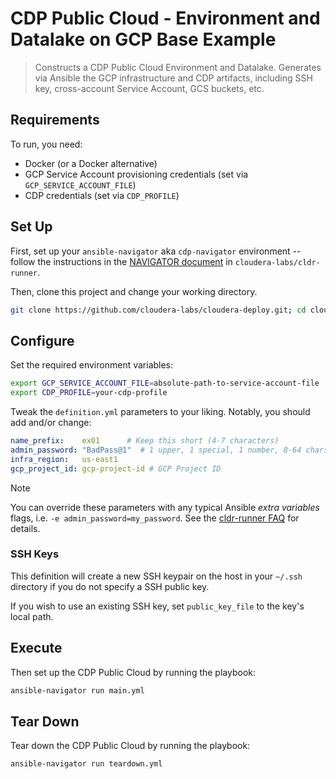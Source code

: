# CDP Public Cloud - Environment and Datalake on GCP Base Example

> Constructs a CDP Public Cloud Environment and Datalake. Generates via Ansible the GCP infrastructure and CDP artifacts, including SSH key, cross-account Service Account, GCS buckets, etc.

## Requirements

To run, you need:

* Docker (or a Docker alternative)
* GCP Service Account provisioning credentials (set via `GCP_SERVICE_ACCOUNT_FILE`)
* CDP credentials (set via `CDP_PROFILE`)

## Set Up

First, set up your `ansible-navigator` aka `cdp-navigator` environment -- follow the instructions in the [NAVIGATOR document](https://github.com/cloudera-labs/cldr-runner/blob/main/NAVIGATOR.md) in `cloudera-labs/cldr-runner`.

Then, clone this project and change your working directory.

```bash
git clone https://github.com/cloudera-labs/cloudera-deploy.git; cd cloudera-deploy/public-cloud/gcp/datalake
```

## Configure

Set the required environment variables:

```bash
export GCP_SERVICE_ACCOUNT_FILE=absolute-path-to-service-account-file
export CDP_PROFILE=your-cdp-profile
```

Tweak the `definition.yml` parameters to your liking. Notably, you should add and/or change:

```yaml
name_prefix:    ex01      # Keep this short (4-7 characters)
admin_password: "BadPass@1"  # 1 upper, 1 special, 1 number, 8-64 chars.
infra_region:   us-east1
gcp_project_id: gcp-project-id # GCP Project ID
```

> [!NOTE]
> You can override these parameters with any typical Ansible _extra variables_ flags, i.e. `-e admin_password=my_password`. See the [cldr-runner FAQ](https://github.com/cloudera-labs/cldr-runner/blob/main/FAQ.md#how-do-i-add-extra-variables-and-tags-to-ansible-navigator) for details.

### SSH Keys

This definition will create a new SSH keypair on the host in your `~/.ssh` directory if you do not specify a SSH public key.  

If you wish to use an existing SSH key, set `public_key_file` to the key's local path.

## Execute

Then set up the CDP Public Cloud by running the playbook:

```bash
ansible-navigator run main.yml
```

## Tear Down

Tear down the CDP Public Cloud by running the playbook:

```bash
ansible-navigator run teardown.yml
```

